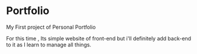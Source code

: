 # Portfolio
My First project of Personal Portfolio

For this time , Its simple website of front-end but i'll definitely add back-end to it as I learn to manage all things.
